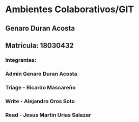 # Ambientes Colaborativos/GIT
## Genaro Duran Acosta
## Matricula: 18030432

### Integrantes:
### Admin Genaro Duran Acosta
### Triage - Ricardo Mascareño
### Write - Alejandro Oros Soto
### Read - Jesus Martin Urias Salazar
